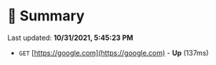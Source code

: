 # 📖 Summary
Last updated: **10/31/2021, 5:45:23 PM**

- `GET` [https://google.com](https://google.com) - **Up** (137ms)
